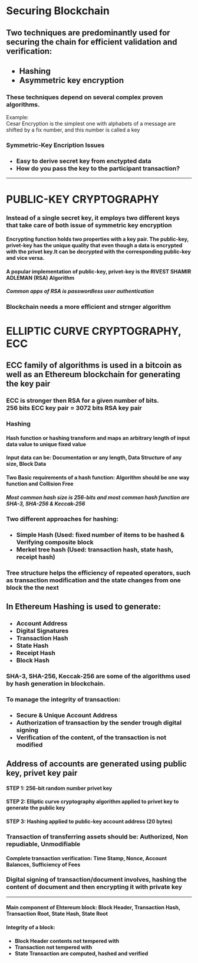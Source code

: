 # Securing Blockchain

## Two techniques are predominantly used for securing the chain for efficient validation and verification:

<h2>
  <ul>
     <li>Hashing</li>
     <li>Asymmetric key encryption</li>
  </ul>
</h2>

<h3> These techniques depend on several complex proven algorithms.</h3>

<p>Example: <br>
Cesar Encryption is the simplest one with alphabets of a message are shifted by a fix number, and this number is called a key</p>

<h3>Symmetric-Key Encription Issues</h3>
 <h3>
   <ul>
      <li>Easy to derive secret key from enctypted data</li>
      <li>How do you pass the key to the participant transaction?</li>
   </ul>
 </h3>

<hr>

<h1>PUBLIC-KEY CRYPTOGRAPHY</h1>

<h3>Instead of a single secret key, it employs two different keys that take care of both issue of symmetric key encryption</h3>

<h4>Encrypting function holds two properties with a key pair. The public-key, privet-key has the unique quality that even though a data is encrypted with the privet key.It can be decrypted with the corresponding public-key and vice versa.</h4>

<h4>A popular implementation of public-key, privet-key is the <strong>RIVEST SHAMIR ADLEMAN (RSA) Algorithm</strong></h4>
<h5>Common apps of RSA is passwordless user authentication</h5>

<h3>Blockchain needs a more efficient and strnger algorithm</h3>

<h1>ELLIPTIC CURVE CRYPTOGRAPHY, ECC</h1>

<h2>ECC family of algorithms is used in a bitcoin as well as an Ethereum blockchain for generating the key pair</h2>
<h3>ECC is stronger then RSA for a given number of bits. <br>
256 bits ECC key pair = 3072 bits RSA key pair</h3>

<h3>Hashing</h3>

<h4>Hash function or hashing transform and maps an arbitrary length of input data value to unique fixed value</h4>

<h4>Input data can be: Documentation or any length, Data Structure of any size, Block Data</h4>

<h4>Two Basic requirements of a hash function: Algorithm should be one way function and Collision Free</h4>

<h5>Most common hash size is 256-bits and most common hash function are SHA-3, SHA-256 & Keccak-256</h5>

<h3>Two different approaches for hashing: </h3>
<h3>
<ul>
<li>Simple Hash (Used: fixed number of items to be hashed & Verifying composite block </li>
<li>Merkel tree hash (Used: transaction hash, state hash, receipt hash) </li>
</ul>
</h3>

<h3>Tree structure helps the efficiency of repeated operators, such as transaction modification and the state changes from one block the the next</h3>

<h2>In Ethereum Hashing is used to generate:</h2>

<h3>
     <ul>
     <li>Account Address</li>
     <li>Digital Signatures</li>
     <li>Transaction Hash</li>
     <li>State Hash</li>
     <li>Receipt Hash</li>
     <li>Block Hash</li>
     </ul>
</h3>

<h3>SHA-3, SHA-256, Keccak-256 are some of the algorithms used by hash generation in blockchain.</h3>

<h3>To manage the integrity of transaction: </h3>
<h3>
   <ul>
     <li>Secure & Unique Account Address</li>
     <li>Authorization of transaction by the sender trough digital signing</li>
     <li>Verification of the content, of the transaction is not modified</li>
   </ul>
</h3>

<h2>Address of accounts are generated using public key, privet key pair</h2>

<h4>STEP 1: 256-bit random number privet key</h4>
<h4>STEP 2: Elliptic curve cryptography algorithm applied to privet key to generate the public key</h4>
<h4>STEP 3: Hashing applied to public-key account address (20 bytes)</h4>

<h3>Transaction of transferring assets should be: Authorized, Non repudiable, Unmodifiable  </h3>

<h4>Complete transaction verification: Time Stamp, Nonce, Account Balances, Sufficiency of Fees</h4>

<h3>Digital signing of transaction/document involves, hashing the content of document and then encrypting it with private key</h3>

<hr>

<h4>Main component of Ehtereum block: Block Header, Transaction Hash, Transaction Root, State Hash, State Root</h4>

<h4>Integrity of a block:</h4>
<h4>
<ul>
<li>Block Header contents not tempered with</li>
<li>Transaction not tempered with</li>
<li>State Transaction are computed, hashed and verified</li>
</ul>
</h4>
